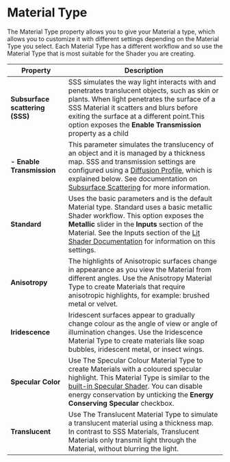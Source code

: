 # Material Type

The Material Type property allows you to give your Material a type, which allows you to customize it with different settings depending on the Material Type you select. Each Material Type has a different workflow and so use the Material Type that is most suitable for the Shader you are creating.

| Property                        | Description                                                  |
| ------------------------------- | ------------------------------------------------------------ |
| **Subsurface scattering (SSS)** | SSS simulates the way light interacts with and penetrates translucent objects, such as skin or plants. When light penetrates the surface of a SSS Material it scatters and blurs before exiting the surface at a different point.This option exposes the **Enable Transmission** property as a child |
| **- Enable Transmission**       | This parameter simulates the translucency of an object and it is managed by a thickness map.  SSS and transmission settings are configured using a [Diffusion Profile](Diffusion-Profile.html), which is explained below. See documentation on [Subsurface Scattering](Subsurface-Scattering.html) for more information. |
| **Standard**                    | Uses the basic parameters and is the default Material type. Standard uses a basic metallic Shader workflow. This option exposes the **Metallic** slider in the **Inputs** section of the Material. See the Inputs section of the [Lit Shader Documentation](Lit-Shader.html) for information on this settings. |
| **Anisotropy**                  | The highlights of Anisotropic surfaces change in appearance as you view the Material from different angles. Use the Anisotropy Material Type to create Materials that require anisotropic highlights, for example: brushed metal or velvet. |
| **Iridescence**                 | Iridescent surfaces appear to gradually change colour as the angle of view or angle of illumination changes. Use the Iridescence Material Type to create materials like soap bubbles, iridescent metal, or insect wings. |
| **Specular Color**              | Use The Specular Colour Material Type to create Materials with a coloured specular highlight. This Material Type is similar to the [built-in Specular Shader](https://docs.unity3d.com/Manual/StandardShaderMaterialParameterSpecular.html). You can disable energy conservation by unticking the **Energy Conserving Specular** checkbox. |
| **Translucent**                 | Use The Translucent Material Type to simulate a translucent material using a thickness map. In contrast to SSS Materials, Translucent Materials only transmit light through the Material, without blurring the light. |